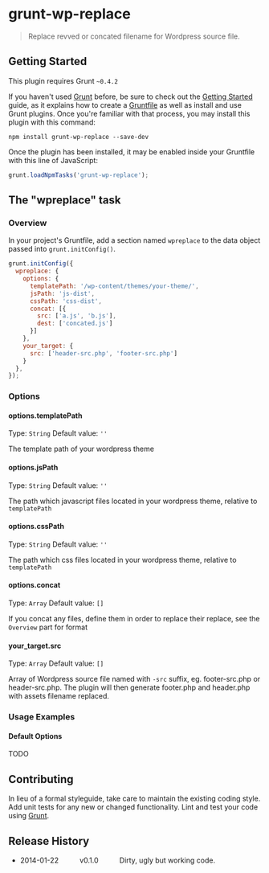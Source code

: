 # grunt-wp-replace

> Replace revved or concated filename for Wordpress source file.

## Getting Started
This plugin requires Grunt `~0.4.2`

If you haven't used [Grunt](http://gruntjs.com/) before, be sure to check out the [Getting Started](http://gruntjs.com/getting-started) guide, as it explains how to create a [Gruntfile](http://gruntjs.com/sample-gruntfile) as well as install and use Grunt plugins. Once you're familiar with that process, you may install this plugin with this command:

```shell
npm install grunt-wp-replace --save-dev
```

Once the plugin has been installed, it may be enabled inside your Gruntfile with this line of JavaScript:

```js
grunt.loadNpmTasks('grunt-wp-replace');
```

## The "wpreplace" task

### Overview
In your project's Gruntfile, add a section named `wpreplace` to the data object passed into `grunt.initConfig()`.

```js
grunt.initConfig({
  wpreplace: {
    options: {
      templatePath: '/wp-content/themes/your-theme/',
      jsPath: 'js-dist',
      cssPath: 'css-dist',
      concat: [{
        src: ['a.js', 'b.js'],
        dest: ['concated.js']
      }]
    },
    your_target: {
      src: ['header-src.php', 'footer-src.php']
    }
  },
});
```

### Options

#### options.templatePath
Type: `String`
Default value: `''`

The template path of your wordpress theme

#### options.jsPath
Type: `String`
Default value: `''`

The path which javascript files located in your wordpress theme, relative to `templatePath`

#### options.cssPath
Type: `String`
Default value: `''`

The path which css files located in your wordpress theme, relative to `templatePath`

#### options.concat
Type: `Array`
Default value: `[]`

If you concat any files, define them in order to replace their replace, see the `Overview` part for format

#### your_target.src
Type: `Array`
Default value: `[]`

Array of Wordpress source file named with `-src` suffix, eg. footer-src.php or header-src.php.  The plugin will then generate footer.php and header.php with assets filename replaced.

### Usage Examples

#### Default Options
TODO

## Contributing
In lieu of a formal styleguide, take care to maintain the existing coding style. Add unit tests for any new or changed functionality. Lint and test your code using [Grunt](http://gruntjs.com/).

## Release History
 - 2014-01-22   v0.1.0   Dirty, ugly but working code.
